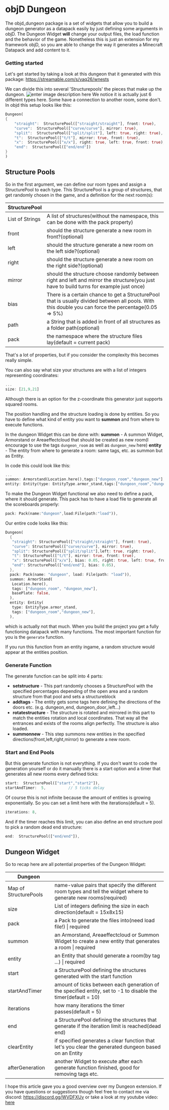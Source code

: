 # objD Dungeon
The objd_dungeon package is a set of widgets that allow you to build a dungeon generator as a datapack easily by just defining some arguments in objD.
The Dungeon Widget **will** change your output files, the load function and the behavior of the game.
Nonetheless this is just an extension for my framework objD, so you are able to change the way it generates a Minecraft Datapack and add content to it.

### Getting started
Let's get started by taking a look at this dungeon that it generated with this package:
https://streamable.com/s/vaq26/wnests

We can divide this into several 'Structurepools' the pieces that make up the dungeon. 
![enter image description here](https://cdn.discordapp.com/attachments/554075979383963679/554419066807255080/2019-03-10_22.37.10.png)
We notice it is actually just 6 different types here. Some have a connection to another room, some don't.
In objd this setup looks like this:
```dart
Dungeon(
{
	"straight":  StructurePool(["straight/straight"], front: true),
	"curve":  StructurePool(["curve/curve"], mirror: true),
	"split":  StructurePool(["split/split"], left: true, right: true),
	"t":  StructurePool(["t/t"], mirror: true, front: true),
	"x":  StructurePool(["x/x"], right: true, left: true, front: true),
	"end":  StructurePool(["end/end"])
}
)
```
## Structure Pools
So in the first argument, we can define our room types and assign a StructurePool to each type.
This StructurePool is a group of structures, that get randomly chosen in the game, and a definition for the next room(s):

| StructurePool  |  |
|--|--|
| List of Strings | A list of structures(without the namespace, this can be done with the pack property) |
|front| should the structure generate a new room in front?(optional) |
|left| should the structure generate a new room on the left side?(optional) |
|right| should the structure generate a new room on the right side?(optional) |
|mirror| should the structure choose randomly between right and left and mirror the structure(you just have to build turns for example just once) |
|bias| There is a certain chance to get a StructurePool that is usually divided between all pools. With this double you can force the percentage(0.05 ⇒ 5%) | 
|path| a String that is added in front of all structures as a folder path(optional) |
|pack| the namespace where the structure files lay(default = current pack) |

That's a lot of properties, but if you consider the complexity this becomes really simple.

You can also say what size your structures are with a list of integers representing coordinates:
```dart
...
size: [21,9,21]
```
Although there is an option for the z-coordinate this generator just supports squared rooms.

The position handling and the structure loading is done by entities. So you have to define what kind of entity you want to **summon** and from where to execute functions.

In the dungeon Widget this can be done with:
**summon** - A summon Widget, Armorstand or Areaeffectcloud that should be created as new room(I encourage to use the tags `dungeon_room` as well as `dungeon_new` here)
**entity** - The entity from where to generate a room: same tags, etc. as summon but as Entity.

In code this could look like this:
```dart
...
summon: Armorstand(Location.here(),tags:["dungeon_room","dungeon_new"],gravity:false),
entity: Entity(type: EntityType.armor_stand,tags:["dungeon_room","dungeon_new"])
```

To make the Dungeon Widget functional we also need to define a pack, where it should generate.
This pack has to have a load file to generate all the scoreboards properly:
```dart
pack: Pack(name:"dungeon",load:File(path:"load")),
```

Our entire code looks like this: 
```dart
Dungeon(
  {
   "straight": StructurePool(["straight/straight"], front: true),
   "curve": StructurePool(["curve/curve"], mirror: true),
   "split": StructurePool(["split/split"],left: true, right: true),
   "t": StructurePool(["t/t"], mirror: true, front: true),
   "x": StructurePool(["x/x"], bias: 0.05, right: true, left: true, front: true),
   "end": StructurePool(["end/end"], bias: 0.05),
  },
  pack: Pack(name: "dungeon", load: File(path: "load")),
  summon: ArmorStand(
   Location.here(),
   tags: ["dungeon_room", "dungeon_new"],
   basePlate: false,
  ),
  entity: Entity(
   type: EntityType.armor_stand,
   tags: ["dungeon_room","dungeon_new"],
  ),
```
which is actually not that much. When you build the project you get a fully functioning datapack with many functions.
The most important function for you is the `generate` function.

If you run this function from an entity ingame, a random structure would appear at the entities position.
### Generate Function
The generate function can be split into 4 parts:
* **setstructure** - This part randomly chooses a StructurePool with the specified percentages depending of the open area and a random structure from that pool and sets a structureblock
* **addtags** - The entity gets some tags here defining the directions of the doors etc. (e.g. dungeon_end, dungeon_door_left...)
* **rotatestructure** - The structure is rotated and mirrored in this part to match the entities rotation and local coordinates. That way all the entrances and exists of the rooms align perfectly. The structure is also loaded.
* **summonnew** - This step summons new entities in the specified directions(front,left,right,mirror) to generate a new room.

### Start and End Pools
But this generate function is not everything. If you don't want to code the generation yourself or do it manually there is a start option and a timer that generates all new rooms every defined ticks:
```dart
start:  StructurePool(["start","start2"]),
startAndTimer:  5, 			// 5 ticks delay
```
Of course this is not infinite because the amount of entities is growing exponentially. So you can set a limit here with the iterations(default = 5).
```dart
iterations: 8,
```

And if the timer reaches this limit, you can also define an end structure pool to pick a random dead end structure:
```dart
end:  StructurePool(["end/end"]),
```

## Dungeon Widget
So to recap here are all potential properties of the Dungeon Widget:

|Dungeon|  |
|--|--|
| Map of StructurePools | name-value pairs that specify the different room types and tell the widget where to generate new rooms(required)|
|size| List of integers defining the size in each direction(default = 15x8x15) |
|pack| a Pack to generate the files into(need load file!) \| required |
|summon| an Armorstand, Areaeffectcloud or Summon Widget to create a new entity that generates a room \| required |
|entity| an Entity that should generate a room(by tag ...) \| required |
|start| a StructurePool defining the structures generated with the start function|
|startAndTimer| amount of ticks between each generation of the specified entity, set to -1 to disable the timer(default = 10) |
|iterations| how many iterations the timer passes(default = 5) |
|end| a StructurePool defining the structures that generate if the iteration limit is reached(dead end) |
|clearEntity| if specified generates a clear function that let's you clear the generated dungeon based on an Entity  | 
|afterGeneration| another Widget to execute after each generate function finished, good for removing tags etc. |

I hope this article gave you a good overview over my Dungeon extension. If you have questions or suggestions though feel free to contact me via discord: https://discord.gg/WVDFXUv or take a look at my youtube video: [here](https://youtu.be/SuLf8RINL4o)